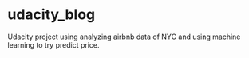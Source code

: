 # udacity_blog
Udacity project using analyzing airbnb data of NYC and using machine learning to try predict price.
